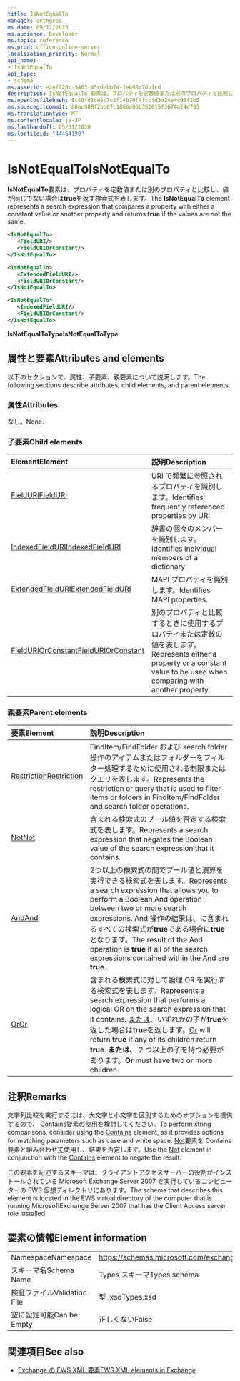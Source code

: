 ```yaml
---
title: IsNotEqualTo
manager: sethgros
ms.date: 09/17/2015
ms.audience: Developer
ms.topic: reference
ms.prod: office-online-server
localization_priority: Normal
api_name:
- IsNotEqualTo
api_type:
- schema
ms.assetid: e2eff26c-3403-45cd-bb74-1eb98c7dbfcd
description: IsNotEqualTo 要素は、プロパティを定数値または別のプロパティと比較し、値が同じでない場合は true を返す検索式を表します。
ms.openlocfilehash: 8c40fd1ce8c7c1f14b70f4fccfd3a24e4c99f1b5
ms.sourcegitcommit: 88ec988f2bb67c1866d06b361615f3674a24e795
ms.translationtype: MT
ms.contentlocale: ja-JP
ms.lasthandoff: 05/31/2020
ms.locfileid: "44464190"
---
```

# <a name="isnotequalto"></a><span data-ttu-id="fe6ef-103">IsNotEqualTo</span><span class="sxs-lookup"><span data-stu-id="fe6ef-103">IsNotEqualTo</span></span>

<span data-ttu-id="fe6ef-104">**IsNotEqualTo**要素は、プロパティを定数値または別のプロパティと比較し、値が同じでない場合は**true**を返す検索式を表します。</span><span class="sxs-lookup"><span data-stu-id="fe6ef-104">The **IsNotEqualTo** element represents a search expression that compares a property with either a constant value or another property and returns **true** if the values are not the same.</span></span> 
  
```xml
<IsNotEqualTo>
   <FieldURI/>
   <FieldURIOrConstant/>
</IsNotEqualTo>
```

```xml
<IsNotEqualTo>
   <ExtendedFieldURI/> 
   <FieldURIOrConstant/>
</IsNotEqualTo>
```

```xml
<IsNotEqualTo>
   <IndexedFieldURI/>
   <FieldURIOrConstant/>
</IsNotEqualTo>
```

<span data-ttu-id="fe6ef-105">**IsNotEqualToType**</span><span class="sxs-lookup"><span data-stu-id="fe6ef-105">**IsNotEqualToType**</span></span>

## <a name="attributes-and-elements"></a><span data-ttu-id="fe6ef-106">属性と要素</span><span class="sxs-lookup"><span data-stu-id="fe6ef-106">Attributes and elements</span></span>

<span data-ttu-id="fe6ef-107">以下のセクションで、属性、子要素、親要素について説明します。</span><span class="sxs-lookup"><span data-stu-id="fe6ef-107">The following sections describe attributes, child elements, and parent elements.</span></span>
  
### <a name="attributes"></a><span data-ttu-id="fe6ef-108">属性</span><span class="sxs-lookup"><span data-stu-id="fe6ef-108">Attributes</span></span>

<span data-ttu-id="fe6ef-109">なし。</span><span class="sxs-lookup"><span data-stu-id="fe6ef-109">None.</span></span>
  
### <a name="child-elements"></a><span data-ttu-id="fe6ef-110">子要素</span><span class="sxs-lookup"><span data-stu-id="fe6ef-110">Child elements</span></span>

|<span data-ttu-id="fe6ef-111">**Element**</span><span class="sxs-lookup"><span data-stu-id="fe6ef-111">**Element**</span></span>|<span data-ttu-id="fe6ef-112">**説明**</span><span class="sxs-lookup"><span data-stu-id="fe6ef-112">**Description**</span></span>|
|:-----|:-----|
|[<span data-ttu-id="fe6ef-113">FieldURI</span><span class="sxs-lookup"><span data-stu-id="fe6ef-113">FieldURI</span></span>](fielduri.md) <br/> |<span data-ttu-id="fe6ef-114">URI で頻繁に参照されるプロパティを識別します。</span><span class="sxs-lookup"><span data-stu-id="fe6ef-114">Identifies frequently referenced properties by URI.</span></span>  <br/> |
|[<span data-ttu-id="fe6ef-115">IndexedFieldURI</span><span class="sxs-lookup"><span data-stu-id="fe6ef-115">IndexedFieldURI</span></span>](indexedfielduri.md) <br/> |<span data-ttu-id="fe6ef-116">辞書の個々のメンバーを識別します。</span><span class="sxs-lookup"><span data-stu-id="fe6ef-116">Identifies individual members of a dictionary.</span></span>  <br/> |
|[<span data-ttu-id="fe6ef-117">ExtendedFieldURI</span><span class="sxs-lookup"><span data-stu-id="fe6ef-117">ExtendedFieldURI</span></span>](extendedfielduri.md) <br/> |<span data-ttu-id="fe6ef-118">MAPI プロパティを識別します。</span><span class="sxs-lookup"><span data-stu-id="fe6ef-118">Identifies MAPI properties.</span></span>  <br/> |
|[<span data-ttu-id="fe6ef-119">FieldURIOrConstant</span><span class="sxs-lookup"><span data-stu-id="fe6ef-119">FieldURIOrConstant</span></span>](fielduriorconstant.md) <br/> |<span data-ttu-id="fe6ef-120">別のプロパティと比較するときに使用するプロパティまたは定数の値を表します。</span><span class="sxs-lookup"><span data-stu-id="fe6ef-120">Represents either a property or a constant value to be used when comparing with another property.</span></span>  <br/> |
   
### <a name="parent-elements"></a><span data-ttu-id="fe6ef-121">親要素</span><span class="sxs-lookup"><span data-stu-id="fe6ef-121">Parent elements</span></span>

|<span data-ttu-id="fe6ef-122">**要素**</span><span class="sxs-lookup"><span data-stu-id="fe6ef-122">**Element**</span></span>|<span data-ttu-id="fe6ef-123">**説明**</span><span class="sxs-lookup"><span data-stu-id="fe6ef-123">**Description**</span></span>|
|:-----|:-----|
|[<span data-ttu-id="fe6ef-124">Restriction</span><span class="sxs-lookup"><span data-stu-id="fe6ef-124">Restriction</span></span>](restriction.md) <br/> |<span data-ttu-id="fe6ef-125">FindItem/FindFolder および search folder 操作のアイテムまたはフォルダーをフィルター処理するために使用される制限またはクエリを表します。</span><span class="sxs-lookup"><span data-stu-id="fe6ef-125">Represents the restriction or query that is used to filter items or folders in FindItem/FindFolder and search folder operations.</span></span>  <br/> |
|[<span data-ttu-id="fe6ef-126">Not</span><span class="sxs-lookup"><span data-stu-id="fe6ef-126">Not</span></span>](not.md) <br/> |<span data-ttu-id="fe6ef-127">含まれる検索式のブール値を否定する検索式を表します。</span><span class="sxs-lookup"><span data-stu-id="fe6ef-127">Represents a search expression that negates the Boolean value of the search expression that it contains.</span></span>  <br/> |
|[<span data-ttu-id="fe6ef-128">And</span><span class="sxs-lookup"><span data-stu-id="fe6ef-128">And</span></span>](and.md) <br/> |<span data-ttu-id="fe6ef-129">2つ以上の検索式の間でブール値と演算を実行できる検索式を表します。</span><span class="sxs-lookup"><span data-stu-id="fe6ef-129">Represents a search expression that allows you to perform a Boolean And operation between two or more search expressions.</span></span> <span data-ttu-id="fe6ef-130">And 操作の結果は、に含まれるすべての検索式が**true**である場合に**true**となります。</span><span class="sxs-lookup"><span data-stu-id="fe6ef-130">The result of the And operation is **true** if all of the search expressions contained within the And are **true**.</span></span>  <br/> |
|[<span data-ttu-id="fe6ef-131">Or</span><span class="sxs-lookup"><span data-stu-id="fe6ef-131">Or</span></span>](or.md) <br/> |<span data-ttu-id="fe6ef-132">含まれる検索式に対して論理 OR を実行する検索式を表します。</span><span class="sxs-lookup"><span data-stu-id="fe6ef-132">Represents a search expression that performs a logical OR on the search expression that it contains.</span></span> <span data-ttu-id="fe6ef-133">[または](or.md)、いずれかの子が**true**を返した場合は**true**を返します。</span><span class="sxs-lookup"><span data-stu-id="fe6ef-133">[Or](or.md) will return **true** if any of its children return **true**.</span></span> <span data-ttu-id="fe6ef-134">**または、** 2 つ以上の子を持つ必要があります。</span><span class="sxs-lookup"><span data-stu-id="fe6ef-134">**Or** must have two or more children.</span></span>  <br/> |
   
## <a name="remarks"></a><span data-ttu-id="fe6ef-135">注釈</span><span class="sxs-lookup"><span data-stu-id="fe6ef-135">Remarks</span></span>

<span data-ttu-id="fe6ef-136">文字列比較を実行するには、大文字と小文字を区別するためのオプションを提供するので、 [Contains](contains.md)要素の使用を検討してください。</span><span class="sxs-lookup"><span data-stu-id="fe6ef-136">To perform string comparisons, consider using the [Contains](contains.md) element, as it provides options for matching parameters such as case and white space.</span></span> <span data-ttu-id="fe6ef-137">[Not](not.md)要素を Contains 要素と組み合わせ[て](contains.md)使用し、結果を否定します。</span><span class="sxs-lookup"><span data-stu-id="fe6ef-137">Use the [Not](not.md) element in conjunction with the [Contains](contains.md) element to negate the result.</span></span> 
  
<span data-ttu-id="fe6ef-138">この要素を記述するスキーマは、クライアントアクセスサーバーの役割がインストールされている Microsoft Exchange Server 2007 を実行しているコンピューターの EWS 仮想ディレクトリにあります。</span><span class="sxs-lookup"><span data-stu-id="fe6ef-138">The schema that describes this element is located in the EWS virtual directory of the computer that is running MicrosoftExchange Server 2007 that has the Client Access server role installed.</span></span>
  
## <a name="element-information"></a><span data-ttu-id="fe6ef-139">要素の情報</span><span class="sxs-lookup"><span data-stu-id="fe6ef-139">Element information</span></span>

|||
|:-----|:-----|
|<span data-ttu-id="fe6ef-140">Namespace</span><span class="sxs-lookup"><span data-stu-id="fe6ef-140">Namespace</span></span>  <br/> |https://schemas.microsoft.com/exchange/services/2006/types  <br/> |
|<span data-ttu-id="fe6ef-141">スキーマ名</span><span class="sxs-lookup"><span data-stu-id="fe6ef-141">Schema Name</span></span>  <br/> |<span data-ttu-id="fe6ef-142">Types スキーマ</span><span class="sxs-lookup"><span data-stu-id="fe6ef-142">Types schema</span></span>  <br/> |
|<span data-ttu-id="fe6ef-143">検証ファイル</span><span class="sxs-lookup"><span data-stu-id="fe6ef-143">Validation File</span></span>  <br/> |<span data-ttu-id="fe6ef-144">型 .xsd</span><span class="sxs-lookup"><span data-stu-id="fe6ef-144">Types.xsd</span></span>  <br/> |
|<span data-ttu-id="fe6ef-145">空に設定可能</span><span class="sxs-lookup"><span data-stu-id="fe6ef-145">Can be Empty</span></span>  <br/> |<span data-ttu-id="fe6ef-146">正しくない</span><span class="sxs-lookup"><span data-stu-id="fe6ef-146">False</span></span>  <br/> |
   
## <a name="see-also"></a><span data-ttu-id="fe6ef-147">関連項目</span><span class="sxs-lookup"><span data-stu-id="fe6ef-147">See also</span></span>

- [<span data-ttu-id="fe6ef-148">Exchange の EWS XML 要素</span><span class="sxs-lookup"><span data-stu-id="fe6ef-148">EWS XML elements in Exchange</span></span>](ews-xml-elements-in-exchange.md)

